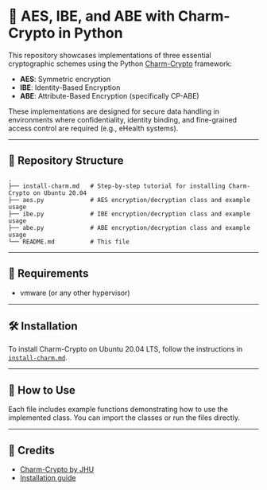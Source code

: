# 🔐 AES, IBE, and ABE with Charm-Crypto in Python

This repository showcases implementations of three essential cryptographic schemes using the Python [Charm-Crypto](https://github.com/JHUISI/charm) framework:

- **AES**: Symmetric encryption 
- **IBE**: Identity-Based Encryption 
- **ABE**: Attribute-Based Encryption (specifically CP-ABE) 

These implementations are designed for secure data handling in environments where confidentiality, identity binding, and fine-grained access control are required (e.g., eHealth systems).

---

## 📁 Repository Structure

```
.
├── install-charm.md   # Step-by-step tutorial for installing Charm-Crypto on Ubuntu 20.04
├── aes.py             # AES encryption/decryption class and example usage
├── ibe.py             # IBE encryption/decryption class and example usage
├── abe.py             # ABE encryption/decryption class and example usage
└── README.md          # This file
```

---

## 🧱 Requirements

- vmware (or any other hypervisor) 

---

## 🛠️ Installation

To install Charm-Crypto on Ubuntu 20.04 LTS, follow the instructions in [`install-charm.md`](./install-charm.md).

---

## 🧪 How to Use

Each file includes example functions demonstrating how to use the implemented class. You can import the classes or run the files directly.

---

## 🤝 Credits

- [Charm-Crypto by JHU](https://github.com/JHUISI/charm)
- [Installation guide](https://blog.csdn.net/qq_34902437/article/details/137404638)
